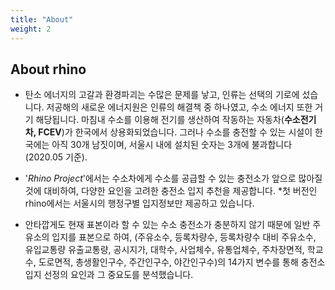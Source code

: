 ```yaml
---
title: "About"
weight: 2
---
```


## About rhino

- 탄소 에너지의 고갈과 환경파괴는 수많은 문제를 낳고, 인류는 선택의 기로에 섰습니다. 저공해의 새로운 에너지원은 인류의 해결책 중 하나였고, 수소 에너지 또한 거기 해당됩니다. 마침내 수소를 이용해 전기를 생산하여 작동하는 자동차(__수소전기차, FCEV__)가 한국에서 상용화되었습니다.
그러나 수소를 충전할 수 있는 시설이 한국에는 아직 30개 남짓이며, 서울시 내에 설치된 숫자는 3개에 불과합니다(2020.05 기준).

- '_Rhino Project_'에서는 수소차에게 수소를 공급할 수 있는 충전소가 앞으로 많아질 것에 대비하여, 다양한 요인을 고려한 충전소 입지 추천을 제공합니다. *첫 버전인 rhino에서는 서울시의 행정구별 입지정보만 제공하고 있습니다. 

- 안타깝게도 현재 표본이라 할 수 있는 수소 충전소가 충분하지 않기 때문에 일반 주유소의 입지를 표본으로 하여, (주유소수,	등록차량수,	등록차량수 대비 주유소수,	유입교통량	유출교통량,	공시지가,	대학수,	사업체수,	유통업체수,	주차장면적,	학교수,	도로면적,	총생활인구수,	주간인구수,	야간인구수)의 14가지 변수를 통해 충전소 입지 선정의 요인과 그 중요도를 분석했습니다.